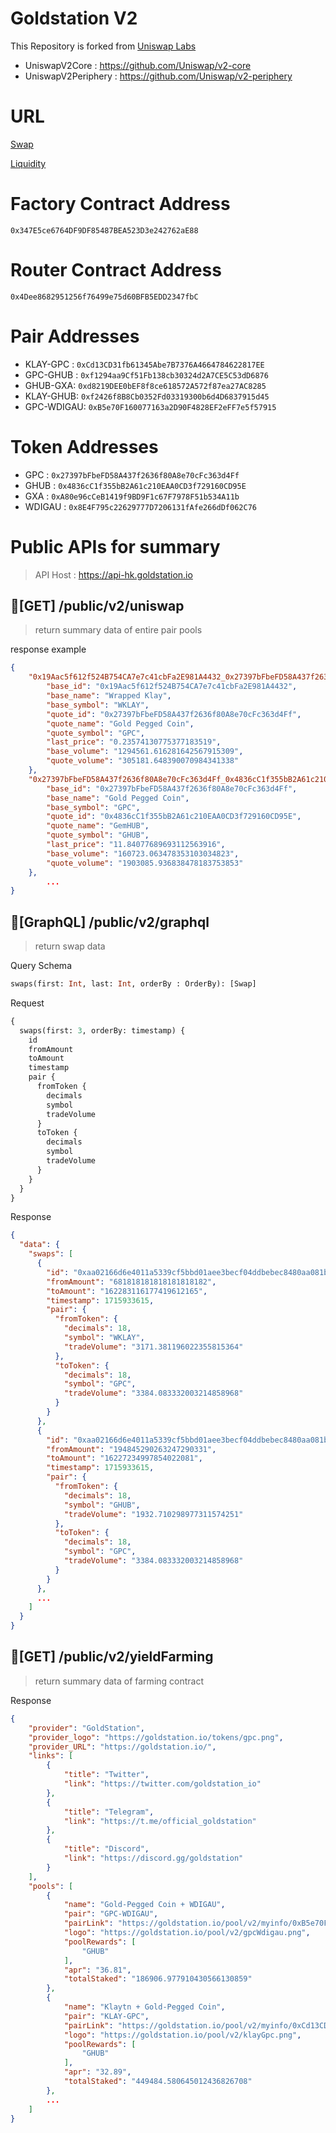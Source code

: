 # Goldstation V2

This Repository is forked from [Uniswap Labs](https://github.com/Uniswap)

- UniswapV2Core : https://github.com/Uniswap/v2-core
- UniswapV2Periphery : https://github.com/Uniswap/v2-periphery

# URL
[Swap](https://goldstation.io/exchange/swap)

[Liquidity](https://goldstation.io/pool/v2)

# Factory Contract Address

`0x347E5ce6764DF9DF85487BEA523D3e242762aE88`

# Router Contract Address

`0x4Dee8682951256f76499e75d60BFB5EDD2347fbC`

# Pair Addresses

- KLAY-GPC : `0xCd13CD31fb61345Abe7B7376A4664784622817EE`
- GPC-GHUB : `0xf1294aa9Cf51Fb138cb30324d2A7CE5C53dD6876`
- GHUB-GXA: `0xd8219DEE0bEF8f8ce618572A572f87ea27AC8285`
- KLAY-GHUB: `0xf2426f8B8Cb0352Fd03319300b6d4D6837915d45`
- GPC-WDIGAU: `0xB5e70F160077163a2D90F4828EF2eFF7e5f57915`

# Token Addresses
- GPC : `0x27397bFbeFD58A437f2636f80A8e70cFc363d4Ff`
- GHUB : `0x4836cC1f355bB2A61c210EAA0CD3f729160CD95E`
- GXA : `0xA80e96cCeB1419f9BD9F1c67F7978F51b534A11b`
- WDIGAU : `0x8E4F795c22629777D7206131fAfe266dDf062C76`

# Public APIs for summary

> API Host : https://api-hk.goldstation.io

## 🔗[GET] /public/v2/uniswap

> return summary data of entire pair pools

response example
```json
{
    "0x19Aac5f612f524B754CA7e7c41cbFa2E981A4432_0x27397bFbeFD58A437f2636f80A8e70cFc363d4Ff": {
        "base_id": "0x19Aac5f612f524B754CA7e7c41cbFa2E981A4432",
        "base_name": "Wrapped Klay",
        "base_symbol": "WKLAY",
        "quote_id": "0x27397bFbeFD58A437f2636f80A8e70cFc363d4Ff",
        "quote_name": "Gold Pegged Coin",
        "quote_symbol": "GPC",
        "last_price": "0.23574130775377183519",
        "base_volume": "1294561.616281642567915309",
        "quote_volume": "305181.648390070984341338"
    },
    "0x27397bFbeFD58A437f2636f80A8e70cFc363d4Ff_0x4836cC1f355bB2A61c210EAA0CD3f729160CD95E": {
        "base_id": "0x27397bFbeFD58A437f2636f80A8e70cFc363d4Ff",
        "base_name": "Gold Pegged Coin",
        "base_symbol": "GPC",
        "quote_id": "0x4836cC1f355bB2A61c210EAA0CD3f729160CD95E",
        "quote_name": "GemHUB",
        "quote_symbol": "GHUB",
        "last_price": "11.84077689693112563916",
        "base_volume": "160723.063478353103034823",
        "quote_volume": "1903085.936838478183753853"
    },
		...
}
```

## 🔗[GraphQL] /public/v2/graphql

> return swap data

Query Schema

```graphql
swaps(first: Int, last: Int, orderBy : OrderBy): [Swap]
```

Request

```graphql
{
  swaps(first: 3, orderBy: timestamp) {
    id
    fromAmount
    toAmount
    timestamp
    pair {
      fromToken {
        decimals
        symbol
        tradeVolume
      }
      toToken {
        decimals
        symbol
        tradeVolume
      }
    }
  }
}
```

Response

```json
{
  "data": {
    "swaps": [
      {
        "id": "0xaa02166d6e4011a5339cf5bbd01aee3becf04ddbebec8480aa081b79a5c7a509",
        "fromAmount": "681818181818181818182",
        "toAmount": "162283116177419612165",
        "timestamp": 1715933615,
        "pair": {
          "fromToken": {
            "decimals": 18,
            "symbol": "WKLAY",
            "tradeVolume": "3171.381196022355815364"
          },
          "toToken": {
            "decimals": 18,
            "symbol": "GPC",
            "tradeVolume": "3384.083332003214858968"
          }
        }
      },
      {
        "id": "0xaa02166d6e4011a5339cf5bbd01aee3becf04ddbebec8480aa081b79a5c7a509",
        "fromAmount": "194845290263247290331",
        "toAmount": "16227234997854022081",
        "timestamp": 1715933615,
        "pair": {
          "fromToken": {
            "decimals": 18,
            "symbol": "GHUB",
            "tradeVolume": "1932.710298977311574251"
          },
          "toToken": {
            "decimals": 18,
            "symbol": "GPC",
            "tradeVolume": "3384.083332003214858968"
          }
        }
      },
      ...
    ]
  }
}
```

## 🔗[GET] /public/v2/yieldFarming

> return summary data of farming contract

Response

```json
{
    "provider": "GoldStation",
    "provider_logo": "https://goldstation.io/tokens/gpc.png",
    "provider_URL": "https://goldstation.io/",
    "links": [
        {
            "title": "Twitter",
            "link": "https://twitter.com/goldstation_io"
        },
        {
            "title": "Telegram",
            "link": "https://t.me/official_goldstation"
        },
        {
            "title": "Discord",
            "link": "https://discord.gg/goldstation"
        }
    ],
    "pools": [
        {
            "name": "Gold-Pegged Coin + WDIGAU",
            "pair": "GPC-WDIGAU",
            "pairLink": "https://goldstation.io/pool/v2/myinfo/0xB5e70F160077163a2D90F4828EF2eFF7e5f57915",
            "logo": "https://goldstation.io/pool/v2/gpcWdigau.png",
            "poolRewards": [
                "GHUB"
            ],
            "apr": "36.81",
            "totalStaked": "186906.977910430566130859"
        },
        {
            "name": "Klaytn + Gold-Pegged Coin",
            "pair": "KLAY-GPC",
            "pairLink": "https://goldstation.io/pool/v2/myinfo/0xCd13CD31fb61345Abe7B7376A4664784622817EE",
            "logo": "https://goldstation.io/pool/v2/klayGpc.png",
            "poolRewards": [
                "GHUB"
            ],
            "apr": "32.89",
            "totalStaked": "449484.580645012436826708"
        },
        ...
    ]
}
```
